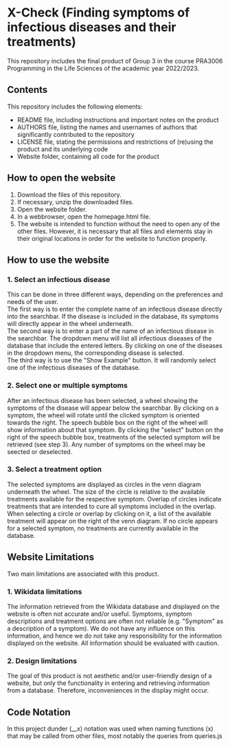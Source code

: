 # X-Check (Finding symptoms of infectious diseases and their treatments)  
  
This repository includes the final product of Group 3 in the course PRA3006 Programming in the Life Sciences of the academic year 2022/2023.  
  
  
## Contents  
  
This repository includes the following elements:  
- README file, including instructions and important notes on the product
- AUTHORS file, listing the names and usernames of authors that significantly contributed to the repository
- LICENSE file, stating the permissions and restrictions of (re)using the product and its underlying code
- Website folder, containing all code for the product
  
    
    
## How to open the website  
  
1. Download the files of this repository.
2. If necessary, unzip the downloaded files.
3. Open the website folder.
4. In a webbrowser, open the homepage.html file.
5. The website is intended to function without the need to open any of the other files. However, it is necessary that all files and elements stay in their original locations in order for the website to function properly.
  
  
  
## How to use the website  
  
### 1. Select an infectious disease  
This can be done in three different ways, depending on the preferences and needs of the user.  
The first way is to enter the complete name of an infectious disease directly into the searchbar. If the disease is included in the database, its symptoms will directly appear in the wheel underneath.  
The second way is to enter a part of the name of an infectious disease in the searchbar. The dropdown menu will list all infectious diseases of the database that include the entered letters. By clicking on one of the diseases in the dropdown menu, the corresponding disease is selected.  
The third way is to use the "Show Example" button. It will randomly select one of the infectious diseases of the database.  
  
### 2. Select one or multiple symptoms  
After an infectious disease has been selected, a wheel showing the symptoms of the disease will appear below the searchbar. By clicking on a symptom, the wheel will rotate until the clicked symptom is oriented towards the right. The speech bubble box on the right of the wheel will show information about that symptom. By clicking the "select" button on the right of the speech bubble box, treatments of the selected symptom will be retrieved (see step 3). Any number of symptoms on the wheel may be seected or deselected.  
  
### 3. Select a treatment option
The selected symptoms are displayed as circles in the venn diagram underneath the wheel. The size of the circle is relative to the available treatments available for the respective symptom. Overlap of circles indicate treatments that are intended to cure all symptoms included in the overlap. When selecting a circle or overlap by clicking on it, a list of the available treatment will appear on the right of the venn diagram. If no circle appears for a selected symptom, no treatments are currently available in the database.  
  
  
  
## Website Limitations  
  
Two main limitations are associated with this product.  
  
### 1. Wikidata limitations
The information retrieved from the Wikidata database and displayed on the website is often not accurate and/or useful. Symptoms, symptom descriptions and treatment options are often not reliable (e.g. "Symptom" as a description of a symptom). We do not have any influence on this information, and hence we do not take any responsibility for the information displayed on the website. All information should be evaluated with caution.  
  
### 2. Design limitations
The goal of this product is not aesthetic and/or user-friendly design of a website, but only the functionality in entering and retrieving information from a database. Therefore, inconveniences in the display might occur.  
  


## Code Notation  
In this project dunder (__x) notation was used when naming functions (x) that may be called from other files, most notably the queries from queries.js

